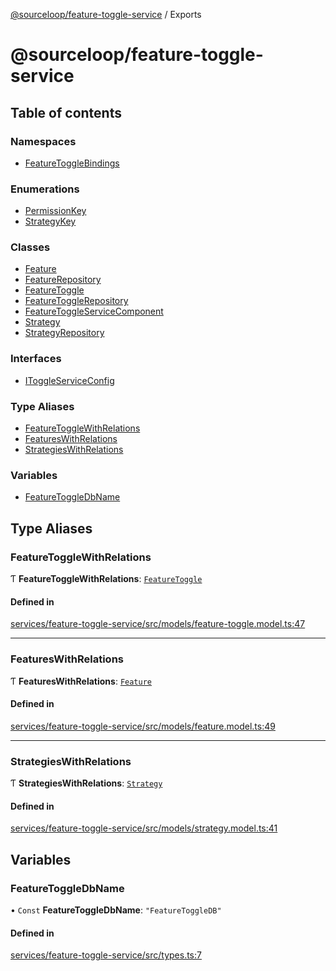 [@sourceloop/feature-toggle-service](README.md) / Exports

# @sourceloop/feature-toggle-service

## Table of contents

### Namespaces

- [FeatureToggleBindings](modules/FeatureToggleBindings.md)

### Enumerations

- [PermissionKey](enums/PermissionKey.md)
- [StrategyKey](enums/StrategyKey.md)

### Classes

- [Feature](classes/Feature.md)
- [FeatureRepository](classes/FeatureRepository.md)
- [FeatureToggle](classes/FeatureToggle.md)
- [FeatureToggleRepository](classes/FeatureToggleRepository.md)
- [FeatureToggleServiceComponent](classes/FeatureToggleServiceComponent.md)
- [Strategy](classes/Strategy.md)
- [StrategyRepository](classes/StrategyRepository.md)

### Interfaces

- [IToggleServiceConfig](interfaces/IToggleServiceConfig.md)

### Type Aliases

- [FeatureToggleWithRelations](modules.md#featuretogglewithrelations)
- [FeaturesWithRelations](modules.md#featureswithrelations)
- [StrategiesWithRelations](modules.md#strategieswithrelations)

### Variables

- [FeatureToggleDbName](modules.md#featuretoggledbname)

## Type Aliases

### FeatureToggleWithRelations

Ƭ **FeatureToggleWithRelations**: [`FeatureToggle`](classes/FeatureToggle.md)

#### Defined in

[services/feature-toggle-service/src/models/feature-toggle.model.ts:47](https://github.com/sourcefuse/loopback4-microservice-catalog/blob/53060ad88/services/feature-toggle-service/src/models/feature-toggle.model.ts#L47)

___

### FeaturesWithRelations

Ƭ **FeaturesWithRelations**: [`Feature`](classes/Feature.md)

#### Defined in

[services/feature-toggle-service/src/models/feature.model.ts:49](https://github.com/sourcefuse/loopback4-microservice-catalog/blob/53060ad88/services/feature-toggle-service/src/models/feature.model.ts#L49)

___

### StrategiesWithRelations

Ƭ **StrategiesWithRelations**: [`Strategy`](classes/Strategy.md)

#### Defined in

[services/feature-toggle-service/src/models/strategy.model.ts:41](https://github.com/sourcefuse/loopback4-microservice-catalog/blob/53060ad88/services/feature-toggle-service/src/models/strategy.model.ts#L41)

## Variables

### FeatureToggleDbName

• `Const` **FeatureToggleDbName**: ``"FeatureToggleDB"``

#### Defined in

[services/feature-toggle-service/src/types.ts:7](https://github.com/sourcefuse/loopback4-microservice-catalog/blob/53060ad88/services/feature-toggle-service/src/types.ts#L7)
